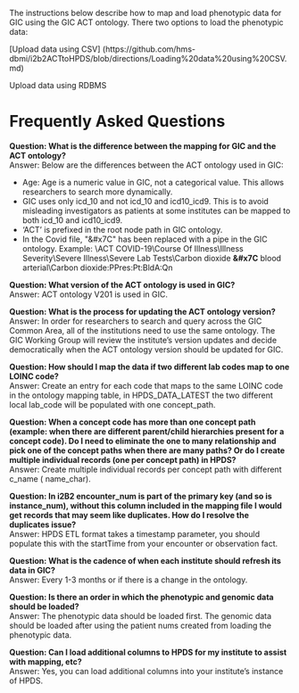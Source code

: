 The instructions below describe how to map and load phenotypic data for GIC using the GIC ACT ontology. 
There two options to load the phenotypic data:
<p>[Upload data using CSV] (https://github.com/hms-dbmi/i2b2ACTtoHPDS/blob/directions/Loading%20data%20using%20CSV.md)
<p>Upload data using RDBMS

# Frequently Asked Questions

<b>Question: What is the difference between the mapping for GIC and the ACT ontology?</b> <br>
Answer: Below are the differences between the ACT ontology used in GIC:

* Age: Age is a numeric value in GIC, not a categorical value. This allows researchers to search more dynamically. 
* GIC uses only icd_10 and not icd_10 and icd10_icd9. This is to avoid misleading investigators as patients at some institutes can be mapped to both icd_10 and icd10_icd9. 
* ‘ACT’ is prefixed in the root node path in GIC ontology.
* In the Covid file, "&#x7C" has been replaced with a pipe in the GIC ontology. Example:  \ACT COVID-19\Course Of Illness\Illness Severity\Severe Illness\Severe Lab Tests\Carbon dioxide <b>&#x7C</b>  blood arterial\Carbon dioxide:PPres:Pt:BldA:Qn


<b>Question: What version of the ACT ontology is used in GIC?</b><br>
Answer: ACT ontology V201 is used in GIC. 

<b>Question: What is the process for updating the ACT ontology version?</b><br>
Answer: In order for researchers to search and query across the GIC Common Area, all of the institutions need to use the same ontology. The GIC Working Group will review the institute’s version updates and decide democratically when the ACT ontology version should be updated for GIC.

<b>Question: How should I map the data if two different lab codes map to one LOINC code? </b><br>
Answer:  Create an entry for each code that maps to the same LOINC code in the ontology mapping table, in HPDS_DATA_LATEST the two different local lab_code will be populated with one concept_path.

<b>Question: When a concept code has more than one concept path (example: when there are different parent/child hierarchies present for a concept code). Do I need to eliminate the one to many relationship and pick one of the concept paths when there are many paths? Or do I create multiple individual records (one per concept path) in HPDS? </b><br>
Answer:  Create multiple individual records per concept path with different c_name ( name_char).

 
<b>Question: In i2B2 encounter_num is part of the primary key (and so is instance_num), without this column included in the mapping file I would get records that may seem like duplicates. How do I resolve the duplicates issue?</b><br>
Answer: HPDS ETL format takes a timestamp parameter, you should populate this with the startTime from your encounter or observation fact.


<b>Question: What is the cadence of when each institute should refresh its data in GIC?</b><br>
Answer: Every 1-3 months or if there is a change in the ontology. 

<b>Question: Is there an order in which the phenotypic and genomic data should be loaded?</b><br>
Answer: The phenotypic data should be loaded first. The genomic data should be loaded after using the patient nums created from loading the phenotypic data. 

<b>Question: Can I load additional columns to HPDS for my institute to assist with mapping, etc?</b><br>
Answer: Yes, you can load additional columns into your institute’s instance of HPDS. 
